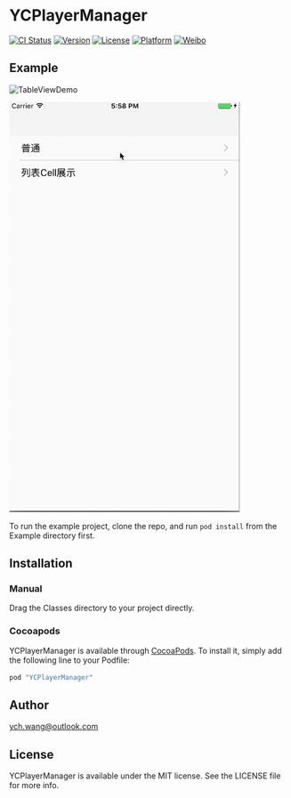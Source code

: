 # YCPlayerManager

[![CI Status](http://img.shields.io/travis/ych.wang@outlook.com/YCPlayerManager.svg?style=flat)](https://travis-ci.org/ych.wang@outlook.com/YCPlayerManager)
[![Version](https://img.shields.io/cocoapods/v/YCPlayerManager.svg?style=flat)](http://cocoapods.org/pods/YCPlayerManager)
[![License](https://img.shields.io/cocoapods/l/YCPlayerManager.svg?style=flat)](http://cocoapods.org/pods/YCPlayerManager)
[![Platform](https://img.shields.io/cocoapods/p/YCPlayerManager.svg?style=flat)](http://cocoapods.org/pods/YCPlayerManager)
[![Weibo](https://img.shields.io/badge/weibo-@Durand-yellow.svg?style=flat)](http://weibo.com/1800551121/profile?topnav=1&wvr=6&is_all=1)

## Example

![TableViewDemo](https://github.com/flappyFeline/YCPlayerManager/blob/master/Photos/TableViewDemo.gif)

![NomalDemo](https://github.com/flappyFeline/YCPlayerManager/blob/master/Photos/Normal.gif)



To run the example project, clone the repo, and run `pod install` from the Example directory first.

## Installation

### Manual  
Drag the Classes directory to your project directly.

### Cocoapods
YCPlayerManager is available through [CocoaPods](http://cocoapods.org). To install
it, simply add the following line to your Podfile:

```ruby
pod "YCPlayerManager"
```

## Author

ych.wang@outlook.com

## License

YCPlayerManager is available under the MIT license. See the LICENSE file for more info.
